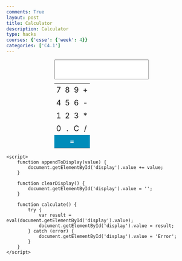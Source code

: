 ```yaml
---
comments: True
layout: post
title: Calculator
description: Calculator
type: hacks
courses: {'csse': {'week': 4}}
categories: ['C4.1']
---
```


<html>
<head>
    <title>Калькулятор</title>
    <style>
        .calculator {
            width: 250px;
            margin: 0 auto;
        }
        input[type="text"] {
            width: 100%;
            padding: 10px;
            font-size: 24px;
            text-align: right;
        }
        table {
            width: 100%;
            margin-top: 10px;
        }
        table td {
            padding: 5px;
            text-align: center;
            font-size: 20px;
            cursor: pointer;
        }
        #equals {
            background-color: #008CBA;
            color: #fff;
        }
    </style>
</head>
<body>
    <div class="calculator">
        <input type="text" id="display" readonly>
        <table>
            <tr>
                <td onclick="appendToDisplay('7')">7</td>
                <td onclick="appendToDisplay('8')">8</td>
                <td onclick="appendToDisplay('9')">9</td>
                <td onclick="appendToDisplay('+')">+</td>
            </tr>
            <tr>
                <td onclick="appendToDisplay('4')">4</td>
                <td onclick="appendToDisplay('5')">5</td>
                <td onclick="appendToDisplay('6')">6</td>
                <td onclick="appendToDisplay('-')">-</td>
            </tr>
            <tr>
                <td onclick="appendToDisplay('1')">1</td>
                <td onclick="appendToDisplay('2')">2</td>
                <td onclick="appendToDisplay('3')">3</td>
                <td onclick="appendToDisplay('*')">*</td>
            </tr>
            <tr>
                <td onclick="appendToDisplay('0')">0</td>
                <td onclick="appendToDisplay('.')">.</td>
                <td onclick="clearDisplay()">C</td>
                <td onclick="appendToDisplay('/')">/</td>
            </tr>
            <tr>
                <td colspan="4" id="equals" onclick="calculate()">=</td>
            </tr>
        </table>
    </div>

    <script>
        function appendToDisplay(value) {
            document.getElementById('display').value += value;
        }

        function clearDisplay() {
            document.getElementById('display').value = '';
        }

        function calculate() {
            try {
                var result = eval(document.getElementById('display').value);
                document.getElementById('display').value = result;
            } catch (error) {
                document.getElementById('display').value = 'Error';
            }
        }
    </script>
</body>
</html>
